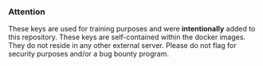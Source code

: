 ### Attention

These keys are used for training purposes and were **intentionally** added to this repository. These keys are self-contained within the docker images. They do not reside in any other external server. Please do not flag for security purposes and/or a bug bounty program.
